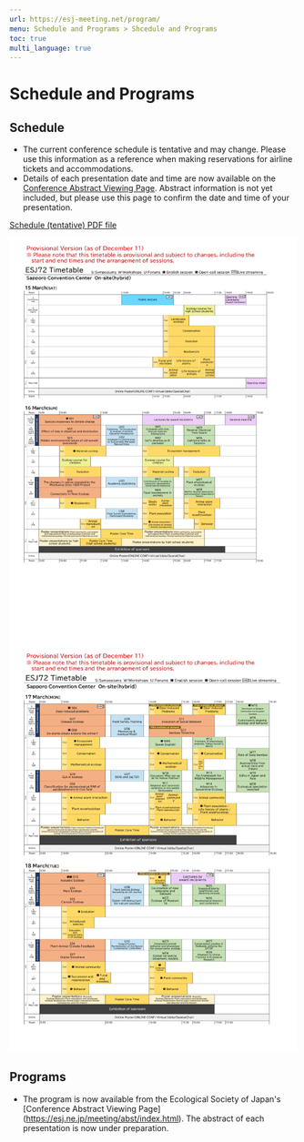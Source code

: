 ```yaml
---
url: https://esj-meeting.net/program/
menu: Schedule and Programs > Shcedule and Programs
toc: true
multi_language: true
---
```


# Schedule and Programs

## Schedule
<!---以下の二点は、html作成時に赤字にした方が良い--->
- The current conference schedule is tentative and may change. Please use this information as a reference when making reservations for airline tickets and accommodations.
- Details of each presentation date and time are now available on the [Conference Abstract Viewing Page](https://esj.ne.jp/meeting/abst/index.html). Abstract information is not yet included, but please use this page to confirm the date and time of your presentation.
<!--- Please note that due to the organization of timetables, you may be assigned to a section of your second or third choice at the time of registration for presentation. Details of each presentation date and time will be made available on the [Conference Abstracts Viewing Page](https://esj.ne.jp/meeting/abst/index.html) around XXX.--->

[Schedule (tentative) PDF file](../media/ESJ72_timetable_tentative_en.pdf)

![Schedule（tentative）1](../media/ESJ72_timetable_tentative_en-01.png)
![Schedule（tentative）2](../media/ESJ72_timetable_tentative_en-02.png)

## Programs

- The program is now available from the Ecological Society of Japan's [Conference Abstract Viewing Page] (https://esj.ne.jp/meeting/abst/index.html). The abstract of each presentation is now under preparation.